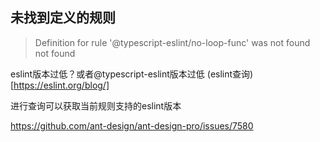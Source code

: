  
 
 ## 未找到定义的规则
> Definition for rule '@typescript-eslint/no-loop-func' was not found
not found



 eslint版本过低？或者@typescript-eslint版本过低
 (eslint查询)[https://eslint.org/blog/]

进行查询可以获取当前规则支持的eslint版本

 https://github.com/ant-design/ant-design-pro/issues/7580

